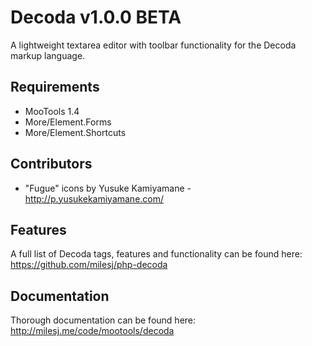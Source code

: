 # Decoda v1.0.0 BETA #

A lightweight textarea editor with toolbar functionality for the Decoda markup language.

## Requirements ##

* MooTools 1.4
* More/Element.Forms
* More/Element.Shortcuts

## Contributors ##

* "Fugue" icons by Yusuke Kamiyamane - http://p.yusukekamiyamane.com/

## Features ##

A full list of Decoda tags, features and functionality can be found here: https://github.com/milesj/php-decoda

## Documentation ##

Thorough documentation can be found here: http://milesj.me/code/mootools/decoda